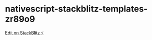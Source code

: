 # nativescript-stackblitz-templates-zr89o9

[Edit on StackBlitz ⚡️](https://stackblitz.com/edit/nativescript-stackblitz-templates-zr89o9)
